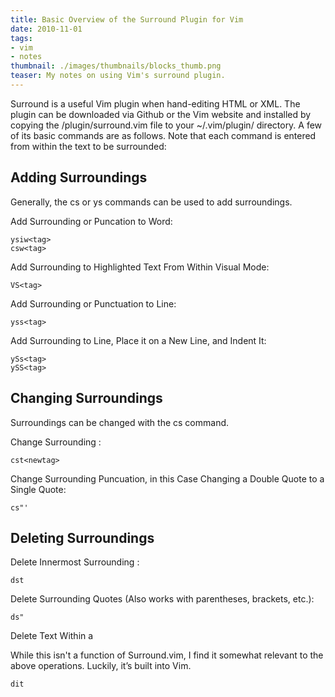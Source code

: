 ```yaml
---
title: Basic Overview of the Surround Plugin for Vim
date: 2010-11-01
tags:
- vim
- notes
thumbnail: ./images/thumbnails/blocks_thumb.png
teaser: My notes on using Vim's surround plugin.
---
```


Surround is a useful Vim plugin when hand-editing HTML or XML. The plugin can be downloaded via Github or the Vim website and installed by copying the /plugin/surround.vim file to your ~/.vim/plugin/ directory. A few of its basic commands are as follows. Note that each command is entered from within the text to be surrounded:

## Adding Surroundings

Generally, the cs or ys commands can be used to add surroundings.

Add Surrounding <tag> or Puncation to Word:

```
ysiw<tag>
csw<tag>
```

Add Surrounding to Highlighted Text From Within Visual Mode:

```
VS<tag>
```

Add Surrounding <tag> or Punctuation to Line:

```
yss<tag>
```

Add Surrounding to Line, Place it on a New Line, and Indent It:

```
ySs<tag>
ySS<tag>
```

## Changing Surroundings

Surroundings can be changed with the cs command.

Change Surrounding <tag>:

```
cst<newtag>
```

Change Surrounding Puncuation, in this Case Changing a Double Quote to a Single Quote:

```
cs"'
```

## Deleting Surroundings

Delete Innermost Surrounding <tag>:

```
dst
```

Delete Surrounding Quotes (Also works with parentheses, brackets, etc.):

```
ds"
```

Delete Text Within a <tag>

While this isn't a function of Surround.vim, I find it somewhat relevant to the above operations. Luckily, it’s built into Vim.

```
dit
```
